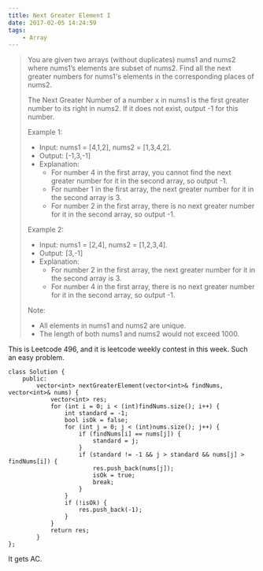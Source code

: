 ```yaml
---
title: Next Greater Element I
date: 2017-02-05 14:24:59
tags:
    - Array
---
```



> You are given two arrays (without duplicates) nums1 and nums2 where nums1’s elements are subset of nums2. Find all the next greater numbers for nums1's elements in the corresponding places of nums2.
>
> The Next Greater Number of a number x in nums1 is the first greater number to its right in nums2. If it does not exist, output -1 for this number.
>
> Example 1:
> + Input: nums1 = [4,1,2], nums2 = [1,3,4,2].
> + Output: [-1,3,-1]
> + Explanation:
>     + For number 4 in the first array, you cannot find the next greater number for it in the second array, so output -1.
>     + For number 1 in the first array, the next greater number for it in the second array is 3.
>     + For number 2 in the first array, there is no next greater number for it in the second array, so output -1.
>
> Example 2:
> + Input: nums1 = [2,4], nums2 = [1,2,3,4].
> + Output: [3,-1]
> + Explanation:
>     + For number 2 in the first array, the next greater number for it in the second array is 3.
>     + For number 4 in the first array, there is no next greater number for it in the second array, so output -1.
>
> Note:
> + All elements in nums1 and nums2 are unique.
> + The length of both nums1 and nums2 would not exceed 1000.

<!--more-->

This is Leetcode 496, and it is leetcode weekly contest in this week. Such an easy problem.

```
class Solution {
    public:
        vector<int> nextGreaterElement(vector<int>& findNums, vector<int>& nums) {
            vector<int> res;
            for (int i = 0; i < (int)findNums.size(); i++) {
                int standard = -1;
                bool isOk = false;
                for (int j = 0; j < (int)nums.size(); j++) {
                    if (findNums[i] == nums[j]) {
                        standard = j;
                    }
                    if (standard != -1 && j > standard && nums[j] > findNums[i]) {
                        res.push_back(nums[j]);
                        isOk = true;
                        break;
                    }
                }
                if (!isOk) {
                    res.push_back(-1);
                }
            }
            return res;
        }
};
```

It gets AC.
